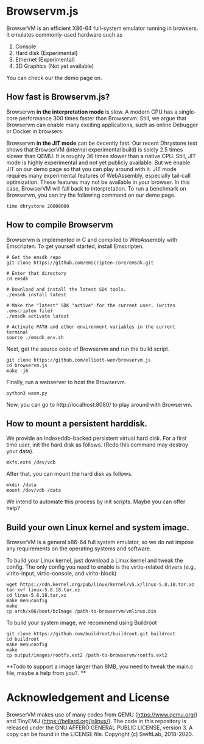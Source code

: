 # Browservm.js
BrowserVM is an efficient X86-64 full-system emulator running in browsers. It emulates commonly-used hardware such as
1. Console
2. Hard disk (Experimental)
3. Ethernet (Experimental)
4. 3D Graphics (Not yet available)

You can check our the demo page on.

## How fast is Browservm.js?
Browservm **in the interpretation mode** is slow. A modern CPU has a single-core performance 300 times faster than Browservm.
Still, we argue that Browservm can enable many exciting applications, such as online Debugger or Docker in browsers.

Browservm **in the JIT mode** can be decently fast. 
Our recent Dhrystone test shows that BrowserVM (internal experimental build) is solely 2.5 times slower than QEMU. It is roughly 36 times slower than a native CPU.
Still, JIT mode is highly experimental and not yet publicly available. But we enable JIT on our demo page so that you can play around with it. 
JIT mode requires many experimental features of WebAssembly, especially tail-call optimization. 
These features may not be available in your browser. In this case, BrowserVM will fall back to interpretation.
To run a benchmark on Browservm, you can try the following command on our demo page.
```
time dhrystone 20000000
```

## How to compile Browservm
Browservm is implemented in C and compiled to WebAssembly with Emscripten. 
To get yourself started, install Emscripten.
```
# Get the emsdk repo
git clone https://github.com/emscripten-core/emsdk.git

# Enter that directory
cd emsdk

# Download and install the latest SDK tools.
./emsdk install latest

# Make the "latest" SDK "active" for the current user. (writes .emscripten file)
./emsdk activate latest

# Activate PATH and other environment variables in the current terminal
source ./emsdk_env.sh
```

Next, get the source code of Browservm and run the build script.
```
git clone https://github.com/elliott-wen/browservm.js
cd browservm.js
make -j6
```

Finally, run a webserver to host the Browservm.
```
python3 wasm.py
```

Now, you can go to http://localhost:8080/ to play around with Browservm.

## How to mount a persistent harddisk.
We provide an Indexeddb-backed persistent virtual hard disk. 
For a first time user, init the hard disk as follows. (Redo this command may destroy your data).
```
mkfs.ext4 /dev/vdb
```
After that, you can mount the hard disk as follows.
```
mkdir /data
mount /dev/vdb /data
```
We intend to automate this process by init scripts. Maybe you can offer help?

## Build your own Linux kernel and system image.
BrowserVM is a general x86-64 full system emulator, so we do not impose any requirements on the operating systems and software.

To build your Linux kernel, just download a Linux kernel and tweak the config. 
The only config you need to enable is the virtio-related drivers (e.g., virito-input, virtio-console, and virito-block)
```
wget https://cdn.kernel.org/pub/linux/kernel/v5.x/linux-5.8.18.tar.xz
tar xvf linux-5.8.18.tar.xz
cd linux-5.8.18.tar.xz
make menuconfig
make
cp arch/x86/boot/bzImage /path-to-browservm/vmlinux.bin
```

To build your system image, we recommend using Buildroot
```
git clone https://github.com/buildroot/buildroot.git buildroot
cd buildroot
make menuconfig
make
cp output/images/rootfs.ext2 /path-to-browservm/rootfs.ext2
```
**Todo to support a image larger than 8MB, you need to tweak the main.c file, maybe a help from you?. **

# Acknowledgement and License
BrowserVM makes use of many codes from QEMU (https://www.qemu.org/) and TinyEMU (https://bellard.org/jslinux/).
The code in this repository is released under the GNU AFFERO GENERAL PUBLIC LICENSE, version 3. A copy can be found in the LICENSE file. Copyright (c) SwiftLab, 2018-2020.